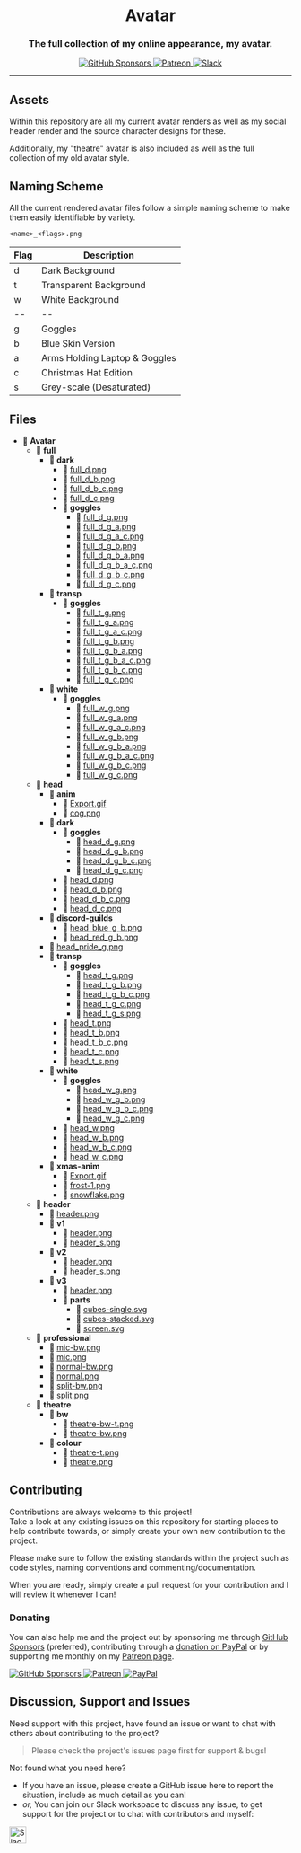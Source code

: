 <!-- Source: https://github.com/MattIPv4/template/blob/master/README.md -->

<!-- Title -->
<h1 align="center" id="Avatar">
    Avatar
</h1>

<!-- Tag line -->
<h3 align="center">The full collection of my online appearance, my avatar.</h3>

<!-- Badges -->
<p align="center">
    <a href="https://github.com/users/MattIPv4/sponsorship" target="_blank">
        <img src="https://img.shields.io/badge/GitHub%20Sponsors-MattIPv4-blue.svg?style=flat-square" alt="GitHub Sponsors"/>
    </a>
    <a href="http://patreon.mattcowley.co.uk/" target="_blank">
        <img src="https://img.shields.io/badge/Patreon-IPv4-blue.svg?style=flat-square" alt="Patreon"/>
    </a>
    <a href="http://slack.mattcowley.co.uk/" target="_blank">
        <img src="https://img.shields.io/badge/Slack-MattIPv4-blue.svg?style=flat-square" alt="Slack"/>
    </a>
</p>

----

<!-- Content -->
## Assets

Within this repository are all my current avatar renders as well as my social header render and the source character designs for these.

Additionally, my "theatre" avatar is also included as well as the full collection of my old avatar style.

## Naming Scheme

All the current rendered avatar files follow a simple naming scheme to make them easily identifiable by variety.

`<name>_<flags>.png`

| Flag | Description |
|------|-------------|
| d | Dark Background |
| t | Transparent Background |
| w | White Background |
| -- | -- |
| g | Goggles |
| b | Blue Skin Version |
| a | Arms Holding Laptop & Goggles |
| c | Christmas Hat Edition |
| s | Grey-scale (Desaturated) |

## Files

<!-- Generated with https://github.com/michalbe/md-file-tree -->
<!-- Only png, gif & svg files are shown here -->
<!-- The entire 'old' & 'source' directories are ignored -->

- 📂 __Avatar__
   - 📂 __full__
     - 📂 __dark__
       - 📄 [full\_d.png](full/dark/full_d.png)
       - 📄 [full\_d\_b.png](full/dark/full_d_b.png)
       - 📄 [full\_d\_b\_c.png](full/dark/full_d_b_c.png)
       - 📄 [full\_d\_c.png](full/dark/full_d_c.png)
       - 📂 __goggles__
         - 📄 [full\_d\_g.png](full/dark/goggles/full_d_g.png)
         - 📄 [full\_d\_g\_a.png](full/dark/goggles/full_d_g_a.png)
         - 📄 [full\_d\_g\_a\_c.png](full/dark/goggles/full_d_g_a_c.png)
         - 📄 [full\_d\_g\_b.png](full/dark/goggles/full_d_g_b.png)
         - 📄 [full\_d\_g\_b\_a.png](full/dark/goggles/full_d_g_b_a.png)
         - 📄 [full\_d\_g\_b\_a\_c.png](full/dark/goggles/full_d_g_b_a_c.png)
         - 📄 [full\_d\_g\_b\_c.png](full/dark/goggles/full_d_g_b_c.png)
         - 📄 [full\_d\_g\_c.png](full/dark/goggles/full_d_g_c.png)
     - 📂 __transp__
       - 📂 __goggles__
         - 📄 [full\_t\_g.png](full/transp/goggles/full_t_g.png)
         - 📄 [full\_t\_g\_a.png](full/transp/goggles/full_t_g_a.png)
         - 📄 [full\_t\_g\_a\_c.png](full/transp/goggles/full_t_g_a_c.png)
         - 📄 [full\_t\_g\_b.png](full/transp/goggles/full_t_g_b.png)
         - 📄 [full\_t\_g\_b\_a.png](full/transp/goggles/full_t_g_b_a.png)
         - 📄 [full\_t\_g\_b\_a\_c.png](full/transp/goggles/full_t_g_b_a_c.png)
         - 📄 [full\_t\_g\_b\_c.png](full/transp/goggles/full_t_g_b_c.png)
         - 📄 [full\_t\_g\_c.png](full/transp/goggles/full_t_g_c.png)
     - 📂 __white__
       - 📂 __goggles__
         - 📄 [full\_w\_g.png](full/white/goggles/full_w_g.png)
         - 📄 [full\_w\_g\_a.png](full/white/goggles/full_w_g_a.png)
         - 📄 [full\_w\_g\_a\_c.png](full/white/goggles/full_w_g_a_c.png)
         - 📄 [full\_w\_g\_b.png](full/white/goggles/full_w_g_b.png)
         - 📄 [full\_w\_g\_b\_a.png](full/white/goggles/full_w_g_b_a.png)
         - 📄 [full\_w\_g\_b\_a\_c.png](full/white/goggles/full_w_g_b_a_c.png)
         - 📄 [full\_w\_g\_b\_c.png](full/white/goggles/full_w_g_b_c.png)
         - 📄 [full\_w\_g\_c.png](full/white/goggles/full_w_g_c.png)
   - 📂 __head__
     - 📂 __anim__
       - 📄 [Export.gif](head/anim/Export.gif)
       - 📄 [cog.png](head/anim/cog.png)
     - 📂 __dark__
       - 📂 __goggles__
         - 📄 [head\_d\_g.png](head/dark/goggles/head_d_g.png)
         - 📄 [head\_d\_g\_b.png](head/dark/goggles/head_d_g_b.png)
         - 📄 [head\_d\_g\_b\_c.png](head/dark/goggles/head_d_g_b_c.png)
         - 📄 [head\_d\_g\_c.png](head/dark/goggles/head_d_g_c.png)
       - 📄 [head\_d.png](head/dark/head_d.png)
       - 📄 [head\_d\_b.png](head/dark/head_d_b.png)
       - 📄 [head\_d\_b\_c.png](head/dark/head_d_b_c.png)
       - 📄 [head\_d\_c.png](head/dark/head_d_c.png)
     - 📂 __discord\-guilds__
       - 📄 [head\_blue\_g\_b.png](head/discord-guilds/head_blue_g_b.png)
       - 📄 [head\_red\_g\_b.png](head/discord-guilds/head_red_g_b.png)
     - 📄 [head\_pride\_g.png](head/head_pride_g.png)
     - 📂 __transp__
       - 📂 __goggles__
         - 📄 [head\_t\_g.png](head/transp/goggles/head_t_g.png)
         - 📄 [head\_t\_g\_b.png](head/transp/goggles/head_t_g_b.png)
         - 📄 [head\_t\_g\_b\_c.png](head/transp/goggles/head_t_g_b_c.png)
         - 📄 [head\_t\_g\_c.png](head/transp/goggles/head_t_g_c.png)
         - 📄 [head\_t\_g\_s.png](head/transp/goggles/head_t_g_s.png)
       - 📄 [head\_t.png](head/transp/head_t.png)
       - 📄 [head\_t\_b.png](head/transp/head_t_b.png)
       - 📄 [head\_t\_b\_c.png](head/transp/head_t_b_c.png)
       - 📄 [head\_t\_c.png](head/transp/head_t_c.png)
       - 📄 [head\_t\_s.png](head/transp/head_t_s.png)
     - 📂 __white__
       - 📂 __goggles__
         - 📄 [head\_w\_g.png](head/white/goggles/head_w_g.png)
         - 📄 [head\_w\_g\_b.png](head/white/goggles/head_w_g_b.png)
         - 📄 [head\_w\_g\_b\_c.png](head/white/goggles/head_w_g_b_c.png)
         - 📄 [head\_w\_g\_c.png](head/white/goggles/head_w_g_c.png)
       - 📄 [head\_w.png](head/white/head_w.png)
       - 📄 [head\_w\_b.png](head/white/head_w_b.png)
       - 📄 [head\_w\_b\_c.png](head/white/head_w_b_c.png)
       - 📄 [head\_w\_c.png](head/white/head_w_c.png)
     - 📂 __xmas\-anim__
       - 📄 [Export.gif](head/xmas-anim/Export.gif)
       - 📄 [frost\-1.png](head/xmas-anim/frost-1.png)
       - 📄 [snowflake.png](head/xmas-anim/snowflake.png)
   - 📂 __header__
     - 📄 [header.png](header/header.png)
     - 📂 __v1__
       - 📄 [header.png](header/v1/header.png)
       - 📄 [header\_s.png](header/v1/header_s.png)
     - 📂 __v2__
       - 📄 [header.png](header/v2/header.png)
       - 📄 [header\_s.png](header/v2/header_s.png)
     - 📂 __v3__
       - 📄 [header.png](header/v3/header.png)
       - 📂 __parts__
         - 📄 [cubes\-single.svg](header/v3/parts/cubes-single.svg)
         - 📄 [cubes\-stacked.svg](header/v3/parts/cubes-stacked.svg)
         - 📄 [screen.svg](header/v3/parts/screen.svg)
   - 📂 __professional__
     - 📄 [mic\-bw.png](professional/mic-bw.png)
     - 📄 [mic.png](professional/mic.png)
     - 📄 [normal\-bw.png](professional/normal-bw.png)
     - 📄 [normal.png](professional/normal.png)
     - 📄 [split\-bw.png](professional/split-bw.png)
     - 📄 [split.png](professional/split.png)
   - 📂 __theatre__
     - 📂 __bw__
       - 📄 [theatre\-bw\-t.png](theatre/bw/theatre-bw-t.png)
       - 📄 [theatre\-bw.png](theatre/bw/theatre-bw.png)
     - 📂 __colour__
       - 📄 [theatre\-t.png](theatre/colour/theatre-t.png)
       - 📄 [theatre.png](theatre/colour/theatre.png)

<!-- Contributing -->
## Contributing

Contributions are always welcome to this project!\
Take a look at any existing issues on this repository for starting places to help contribute towards, or simply create your own new contribution to the project.

Please make sure to follow the existing standards within the project such as code styles, naming conventions and commenting/documentation.

When you are ready, simply create a pull request for your contribution and I will review it whenever I can!

### Donating

You can also help me and the project out by sponsoring me through [GitHub Sponsors](https://github.com/users/MattIPv4/sponsorship) (preferred), contributing through a [donation on PayPal](http://paypal.mattcowley.co.uk/) or by supporting me monthly on my [Patreon page](http://patreon.mattcowley.co.uk/).
<p>
    <a href="https://github.com/users/MattIPv4/sponsorship" target="_blank">
        <img src="https://img.shields.io/badge/GitHub%20Sponsors-MattIPv4-blue.svg?logo=github&logoColor=FFF&style=flat-square" alt="GitHub Sponsors"/>
    </a>
    <a href="http://patreon.mattcowley.co.uk/" target="_blank">
        <img src="https://img.shields.io/badge/Patreon-IPv4-blue.svg?logo=patreon&logoColor=F96854&style=flat-square" alt="Patreon"/>
    </a>
    <a href="http://paypal.mattcowley.co.uk/" target="_blank">
        <img src="https://img.shields.io/badge/PayPal-Matt%20(IPv4)%20Cowley-blue.svg?logo=paypal&logoColor=00457C&style=flat-square" alt="PayPal"/>
    </a>
</p>

<!-- Discussion & Support -->
## Discussion, Support and Issues

Need support with this project, have found an issue or want to chat with others about contributing to the project?
> Please check the project's issues page first for support & bugs!

Not found what you need here?

* If you have an issue, please create a GitHub issue here to report the situation, include as much detail as you can!
* _or,_ You can join our Slack workspace to discuss any issue, to get support for the project or to chat with contributors and myself:

<a href="http://slack.mattcowley.co.uk/" target="_blank">
    <img src="https://img.shields.io/badge/Slack-MattIPv4-blue.svg?logo=slack&logoColor=blue&style=flat-square" alt="Slack" height="30">
</a>
